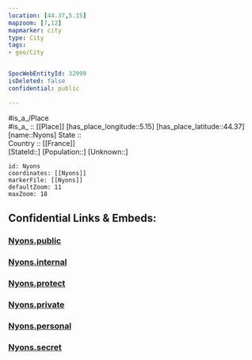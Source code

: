 ```yaml
---
location: [44.37,5.15] 
mapzoom: [7,12] 
mapmarker: city 
type: City
tags:
- geo/City


SpocWebEntityId: 32999
isDeleted: false
confidential: public

---
```

#is_a_/Place  
#is_a_ :: [[Place]] 
[has_place_longitude::5.15] 
[has_place_latitude::44.37] 
[name::Nyons] 
State ::  
Country :: [[France]]  
[StateId::] 
[Population::] 
[Unknown::] 


```leaflet
id: Nyons
coordinates: [[Nyons]] 
markerFile: [[Nyons]] 
defaultZoom: 11 
maxZoom: 18
```


## Confidential Links & Embeds: 

### [Nyons.public](/_public/\Earth\Continent\Europe\Europe~West\France\regions~France\Auvergne-Rhône-Alpes\departments~Auvergne-Rhône-Alpes\Drôme\communes~Drôme\Nyons\cities~NyonsNyons.public.md) 

### [Nyons.internal](/_internal/\Earth\Continent\Europe\Europe~West\France\regions~France\Auvergne-Rhône-Alpes\departments~Auvergne-Rhône-Alpes\Drôme\communes~Drôme\Nyons\cities~NyonsNyons.internal.md) 

### [Nyons.protect](/_protect/\Earth\Continent\Europe\Europe~West\France\regions~France\Auvergne-Rhône-Alpes\departments~Auvergne-Rhône-Alpes\Drôme\communes~Drôme\Nyons\cities~NyonsNyons.protect.md) 

### [Nyons.private](/_private/\Earth\Continent\Europe\Europe~West\France\regions~France\Auvergne-Rhône-Alpes\departments~Auvergne-Rhône-Alpes\Drôme\communes~Drôme\Nyons\cities~NyonsNyons.private.md) 

### [Nyons.personal](/_personal/\Earth\Continent\Europe\Europe~West\France\regions~France\Auvergne-Rhône-Alpes\departments~Auvergne-Rhône-Alpes\Drôme\communes~Drôme\Nyons\cities~NyonsNyons.personal.md) 

### [Nyons.secret](/_secret/\Earth\Continent\Europe\Europe~West\France\regions~France\Auvergne-Rhône-Alpes\departments~Auvergne-Rhône-Alpes\Drôme\communes~Drôme\Nyons\cities~NyonsNyons.secret.md)

